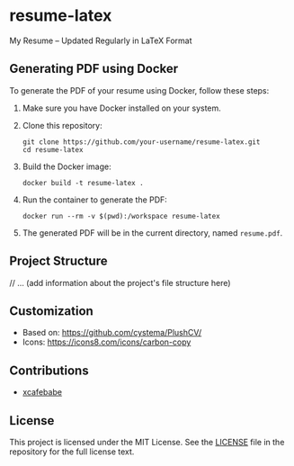 # resume-latex
My Resume – Updated Regularly in LaTeX Format

## Generating PDF using Docker

To generate the PDF of your resume using Docker, follow these steps:

1. Make sure you have Docker installed on your system.

2. Clone this repository:
   ```
   git clone https://github.com/your-username/resume-latex.git
   cd resume-latex
   ```

3. Build the Docker image:
   ```
   docker build -t resume-latex .
   ```

4. Run the container to generate the PDF:
   ```
   docker run --rm -v $(pwd):/workspace resume-latex
   ```

5. The generated PDF will be in the current directory, named `resume.pdf`.

## Project Structure

// ... (add information about the project's file structure here)

## Customization

- Based on: https://github.com/cystema/PlushCV/
- Icons: https://icons8.com/icons/carbon-copy

## Contributions

- [xcafebabe](https://github.com/xcafebabe)

## License

This project is licensed under the MIT License. See the [LICENSE](LICENSE) file in the repository for the full license text.



